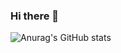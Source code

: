 ### Hi there 👋

![Anurag's GitHub stats](https://github-readme-stats.vercel.app/api?username=yewon717&show_icons=true&theme=dracula)
